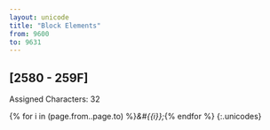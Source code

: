 ```yaml
---
layout: unicode
title: "Block Elements"
from: 9600
to: 9631
---
```


## 	[2580 - 259F]

Assigned Characters: 32

{% for i in (page.from..page.to) %}<i>&#{{i}};</i>{% endfor %}
{:.unicodes}

